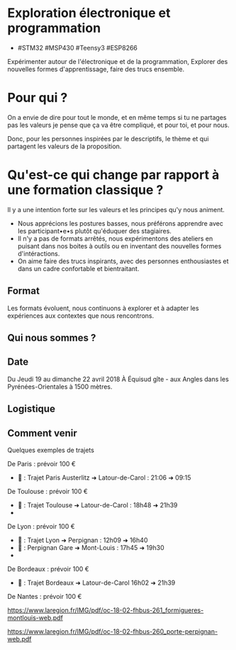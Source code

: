 # Exploration électronique et programmation

- #STM32 #MSP430 #Teensy3 #ESP8266

Expérimenter autour de l'électronique et de la programmation, Explorer des nouvelles formes d'apprentissage, faire des trucs ensemble.

# Pour qui ?

On a envie de dire pour tout le monde, et en même temps si tu ne partages pas les valeurs je pense que ça va être compliqué, et pour toi, et pour nous.

Donc, pour les personnes inspirées par le descriptifs, le thème et qui partagent les valeurs de la proposition.


# Qu'est-ce qui change par rapport à une formation classique ?

Il y a une intention forte sur les valeurs et les principes qu'y nous animent.

- Nous apprécions les postures basses, nous préférons apprendre avec les participant•e•s plutôt qu'éduquer des stagiaires.
- Il n'y a pas de formats arrêtés, nous expérimentons des ateliers en puisant dans nos boites à outils ou en inventant des nouvelles formes d'intéractions.
- On aime faire des trucs inspirants, avec des personnes enthousiastes et dans un cadre confortable et bientraitant.


## Format

Les formats évoluent, nous continuons à explorer et à adapter les expériences aux contextes que nous rencontrons.





## Qui nous sommes ?


## Date
Du Jeudi 19 au dimanche 22 avril 2018
À Équisud gîte - aux Angles dans les Pyrénées-Orientales à 1500 mètres.

## Logistique

## Comment venir

Quelques exemples de trajets

De Paris : prévoir 100 €
- 🚂 : Trajet Paris Austerlitz ➜ Latour-de-Carol : 21:06 ➜ 09:15

De Toulouse : prévoir 100 €
- 🚂 : Trajet Toulouse ➜ Latour-de-Carol : 18h48 ➜ 21h39
- 
De Lyon : prévoir 100 €
- 🚂 : Trajet Lyon ➜ Perpignan : 12h09 ➜ 16h40
- 🚌 : Perpignan Gare ➜ Mont-Louis : 17h45 ➜ 19h30
- 
De Bordeaux : prévoir 100 €
- 🚂 : Trajet Bordeaux ➜ Latour-de-Carol 16h02 ➜ 21h39

De Nantes : prévoir 100 €

https://www.laregion.fr/IMG/pdf/oc-18-02-fhbus-261_formigueres-montlouis-web.pdf

https://www.laregion.fr/IMG/pdf/oc-18-02-fhbus-260_porte-perpignan-web.pdf




